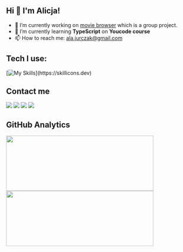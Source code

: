 ## Hi 👋 I'm Alicja!

- 🔭 I’m currently working on [movie browser](https://allmosthumann.github.io/movie-browser/) which is a group project.
- 🌱 I’m currently learning **TypeScript** on **Youcode course**
- 📫 How to reach me: ala.jurczak@gmail.com

## Tech I use:
[![My Skills](https://skillicons.dev/icons?i=js,html,css,react,redux,styledcomponents,git,github,svg,vscode,)](https://skillicons.dev)

## Contact me
<p align="left">
<a href="https://www.linkedin.com/in/alicja-jurczak-879b5020a/"><img src="https://img.shields.io/badge/-Linkedin%20-0077B5?style=flat&logo=Linkedin&logoColor=white"/></a>
<a href="mailto:ala.jurczak@gmail.com"><img src="https://img.shields.io/badge/-Gmail-D14836?style=flat&logo=Gmail&logoColor=white"/></a>
<a href="https://www.instagram.com/koalasxx/"><img src="https://img.shields.io/badge/-Instagram-E4405F?style=flat&logo=Instagram&logoColor=white"/></a>
<a href="https://www.facebook.com/ala.m.jurczak/"><img src="https://img.shields.io/badge/-Facebook-1877F2?style=flat&logo=Facebook&logoColor=white"/></a>
</p>

## GitHub Analytics
<p align="left">
<a href="https://github.com/alajurczak">
<img height="150" width="400" src="https://github-readme-stats-eight-theta.vercel.app/api/top-langs/?username=alajurczak&layout=compact&langs_count=8&theme=algolia"/>
<img height="150" width="400" src="https://github-readme-stats-eight-theta.vercel.app/api?username=alajurczak&show_icons=true&theme=algolia&include_all_commits=true&count_private=true"/>
</p>


<!--
**alajurczak/alajurczak** is a ✨ _special_ ✨ repository because its `README.md` (this file) appears on your GitHub profile.

Here are some ideas to get you started:

- 🔭 I’m currently working on ...
- 🌱 I’m currently learning ...
- 👯 I’m looking to collaborate on ...
- 🤔 I’m looking for help with ...
- 💬 Ask me about ...
- 📫 How to reach me: ...
- 😄 Pronouns: ...
- ⚡ Fun fact: ...
-->
